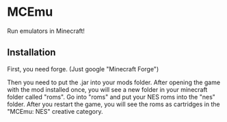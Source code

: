 # MCEmu
Run emulators in Minecraft!
## Installation
First, you need forge. (Just google "Minecraft Forge")

Then you need to put the .jar into your mods folder. After opening the game with the mod installed once, you will see a new folder in your minecraft folder called "roms". Go into "roms" and put your NES roms into the "nes" folder. After you restart the game, you will see the roms as cartridges in the "MCEmu: NES" creative category.
